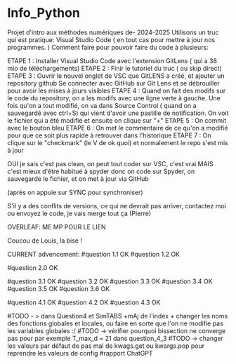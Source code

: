 # Info_Python
Projet d'intro aux méthodes numériques de- 2024-2025
Utilisons un truc qui est pratique: Visual Studio Code ( en tout cas pour mettre à jour nos programmes. )
Comment faire pour pouvoir faire du code à plusieurs: 

ETAPE 1 : Installer Visual Studio Code avec l'extension GitLens ( qui a 38 mio de téléchargements)
ETAPE 2 : Finir le tutoriel du truc ( ou skip direct)
ETAPE 3 : Ouvrir le nouvel onglet de VSC que GitLENS a créé, et ajouter un repository github
Se connecter avec GitHub sur Git Lens et se débrouiller pour avoir les mises à jours visibles
ETAPE 4 : Quand on fait des modifs sur le code du repository, on a les modifs avec une ligne verte à gauche. Une fois qu'on a tout modifié, on va dans Source Control ( quand on a sauvegardé avec ctrl+S) qui vient d'avoir une pastille de notification.
On voit le fichier qui a été modifié et ensuite on clique sur "+"
ETAPE 5 : On commit avec le bouton bleu
ETAPE 6 : On met le commentaire de ce qu'on a modifié pour que ce soit plus rapide à retrouver dans l'historique
ETAPE 7 : On clique sur le "checkmark" (le V de ok quoi) et normalement le repo s'est mis à jour

OUI je sais c'est pas clean, on peut tout coder sur VSC, c'est vrai MAIS c'est mieux d'être habitué à spyder donc on code sur Spyder, on sauvegarde le fichier, et on met à jour via GitHub

(après on appuie sur SYNC pour synchroniser)

S'il y a des conflits de versions, ce qui ne devrait pas arriver, contactez moi ou envoyez le code, je vais merge tout ça (Pierre)

OVERLEAF: ME MP POUR LE LIEN

Coucou de Louis, la bise ! 

CURRENT advencement:
#question 1.1 OK
#question 1.2 OK

#question 2.0 OK

#question 3.1 OK
#question 3.2 OK
#question 3.3 OK
#question 3.4 OK
#question 3.5 OK
#question 3.6 OK

#question 4.1 OK
#question 4.2 OK
#question 4.3 OK

#TODO - > dans Question4 et SimTABS +mAj de l'index + changer les noms des fonctions globales et locales, ou faire en sorte que l'on ne modifie pas les variables globales :/ 
#TODO -> vérifier pourquoi bissection ne converge pas pour par exemple T_max_d = 21 dans question_4_3
#TODO -> changer les valeurs par défaut de pas mal de kwags.get ou kwargs.pop pour reprendre les valeurs de config
#rapport      ChatGPT

